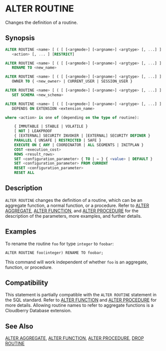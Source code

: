 # ALTER ROUTINE

Changes the definition of a routine.

## Synopsis

```sql
ALTER ROUTINE <name> [ ( [ [<argmode>] [<argname>] <argtype> [, ...] ] ) ] 
   <action> [, ... ] [RESTRICT]

ALTER ROUTINE <name> [ ( [ [<argmode>] [<argname>] <argtype> [, ...] ] ) ]
   RENAME TO <new_name>

ALTER ROUTINE <name> [ ( [ [<argmode>] [<argname>] <argtype> [, ...] ] ) ]
   OWNER TO { <new_owner> | CURRENT_USER | SESSION_USER }

ALTER ROUTINE <name> [ ( [ [<argmode>] [<argname>] <argtype> [, ...] ] ) ]
   SET SCHEMA <new_schema>

ALTER ROUTINE <name> [ ( [ [<argmode>] [<argname>] <argtype> [, ...] ] ) ]
   DEPENDS ON EXTENSION <extension_name>

where <action> is one of (depending on the type of routine):

    { IMMUTABLE | STABLE | VOLATILE }
    [ NOT ] LEAKPROOF
    { [EXTERNAL] SECURITY INVOKER | [EXTERNAL] SECURITY DEFINER }
    PARALLEL { UNSAFE | RESTRICTED | SAFE }
    EXECUTE ON { ANY | COORDINATOR | ALL SEGMENTS | INITPLAN }
    COST <execution_cost>
    ROWS <result_rows>
    SET <configuration_parameter> { TO | = } { <value> | DEFAULT }
    SET <configuration_parameter> FROM CURRENT
    RESET <configuration_parameter>
    RESET ALL
```

## Description

`ALTER ROUTINE` changes the definition of a routine, which can be an aggregate function, a normal function, or a procedure. Refer to [ALTER AGGREGATE](/docs/sql-statements/sql-stmt-alter-aggregate.md), [ALTER FUNCTION](/docs/sql-statements/sql-stmt-alter-function.md), and [ALTER PROCEDURE](/docs/sql-statements/sql-stmt-alter-procedure.md) for the description of the parameters, more examples, and further details.


## Examples

To rename the routine `foo` for type `integer` to `foobar`:

```
ALTER ROUTINE foo(integer) RENAME TO foobar;
```

This command will work independent of whether `foo` is an aggregate, function, or procedure.

## Compatibility

This statement is partially compatible with the `ALTER ROUTINE` statement in the SQL standard. Refer to [ALTER FUNCTION](/docs/sql-statements/sql-stmt-alter-function.md) and [ALTER PROCEDURE](/docs/sql-statements/sql-stmt-alter-procedure.md) for more details. Allowing routine names to refer to aggregate functions is a Cloudberry Database extension.

## See Also

[ALTER AGGREGATE](/docs/sql-statements/sql-stmt-alter-aggregate.md), [ALTER FUNCTION](/docs/sql-statements/sql-stmt-alter-function.md), [ALTER PROCEDURE](/docs/sql-statements/sql-stmt-alter-procedure.md), [DROP ROUTINE](/docs/sql-statements/sql-stmt-drop-routine.md)



